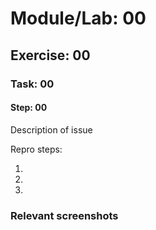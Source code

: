 # Module/Lab: 00
## Exercise: 00
### Task: 00
#### Step: 00

Description of issue

Repro steps:

1.
1.
1.

### Relevant screenshots
